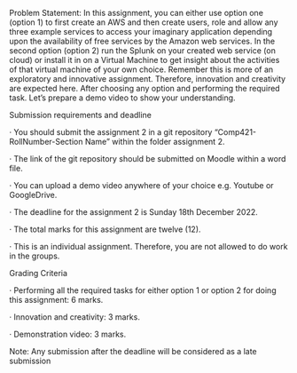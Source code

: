 

Problem Statement: In this assignment, you can either use option one (option 1) to first create an AWS and then create users, role and allow any three example services to access your imaginary application depending upon the availability of free services by the Amazon web services. In the second option (option 2) run the Splunk on your created web service (on cloud) or install it in on a Virtual Machine to get insight about the activities of that virtual machine of your own choice. Remember this is more of an exploratory and innovative assignment. Therefore, innovation and creativity are expected here. After choosing any option and performing the required task. Let’s prepare a demo video to show your understanding.  

 Submission requirements and deadline

· You should submit the assignment 2 in a git repository “Comp421-RollNumber-Section Name” within the folder assignment 2.

· The link of the git repository should be submitted on Moodle within a word file.

· You can upload a demo video anywhere of your choice e.g. Youtube or GoogleDrive.

· The deadline for the assignment 2 is Sunday 18th December 2022.

· The total marks for this assignment are twelve (12).

· This is an individual assignment. Therefore, you are not allowed to do work in the groups.

Grading Criteria

· Performing all the required tasks for either option 1 or option 2 for doing this assignment: 6 marks.

· Innovation and creativity: 3 marks.

· Demonstration video: 3 marks.

 Note: Any submission after the deadline will be considered as a late submission
